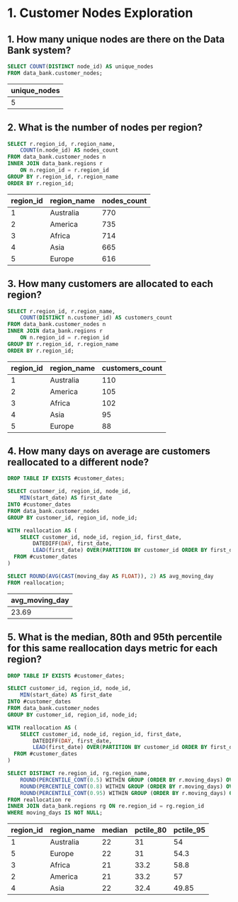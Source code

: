 # 1. Customer Nodes Exploration

## 1. How many unique nodes are there on the Data Bank system?
``` sql
SELECT COUNT(DISTINCT node_id) AS unique_nodes
FROM data_bank.customer_nodes;
```
|unique_nodes|
|---|
|5|



## 2. What is the number of nodes per region?
``` sql
SELECT r.region_id, r.region_name,
    COUNT(n.node_id) AS nodes_count
FROM data_bank.customer_nodes n
INNER JOIN data_bank.regions r
    ON n.region_id = r.region_id
GROUP BY r.region_id, r.region_name
ORDER BY r.region_id;
```
|region_id|region_name|nodes_count|
|---|---|---|
|1|Australia|770|
|2|America|735|
|3|Africa|714|
|4|Asia|665|
|5|Europe|616|



## 3. How many customers are allocated to each region?
``` sql
SELECT r.region_id, r.region_name,
    COUNT(DISTINCT n.customer_id) AS customers_count
FROM data_bank.customer_nodes n
INNER JOIN data_bank.regions r
    ON n.region_id = r.region_id
GROUP BY r.region_id, r.region_name
ORDER BY r.region_id;
```
|region_id|region_name|customers_count|
|---|---|---|
|1|Australia|110|
|2|America|105|
|3|Africa|102|
|4|Asia|95|
|5|Europe|88|



## 4. How many days on average are customers reallocated to a different node?
``` sql
DROP TABLE IF EXISTS #customer_dates;

SELECT customer_id, region_id, node_id,
    MIN(start_date) AS first_date
INTO #customer_dates
FROM data_bank.customer_nodes
GROUP BY customer_id, region_id, node_id;

WITH reallocation AS (
    SELECT customer_id, node_id, region_id, first_date,
        DATEDIFF(DAY, first_date, 
        LEAD(first_date) OVER(PARTITION BY customer_id ORDER BY first_date)) AS moving_day
  FROM #customer_dates
)

SELECT ROUND(AVG(CAST(moving_day AS FLOAT)), 2) AS avg_moving_day
FROM reallocation;
```
|avg_moving_day|
|---|
|23.69|



## 5. What is the median, 80th and 95th percentile for this same reallocation days metric for each region?
``` sql
DROP TABLE IF EXISTS #customer_dates;

SELECT customer_id, region_id, node_id,
    MIN(start_date) AS first_date
INTO #customer_dates
FROM data_bank.customer_nodes
GROUP BY customer_id, region_id, node_id;

WITH reallocation AS (
    SELECT customer_id, node_id, region_id, first_date,
        DATEDIFF(DAY, first_date, 
        LEAD(first_date) OVER(PARTITION BY customer_id ORDER BY first_date)) AS moving_days
  FROM #customer_dates
)

SELECT DISTINCT re.region_id, rg.region_name,
    ROUND(PERCENTILE_CONT(0.5) WITHIN GROUP (ORDER BY r.moving_days) OVER(PARTITION BY r.region_id), 2) AS median,
    ROUND(PERCENTILE_CONT(0.8) WITHIN GROUP (ORDER BY r.moving_days) OVER(PARTITION BY r.region_id), 2) AS pctile_80,
    ROUND(PERCENTILE_CONT(0.95) WITHIN GROUP (ORDER BY r.moving_days) OVER(PARTITION BY r.region_id), 2) AS pctile_95
FROM reallocation re
INNER JOIN data_bank.regions rg ON re.region_id = rg.region_id
WHERE moving_days IS NOT NULL;
```
|region_id|region_name|median|pctile_80|pctile_95|
|---|---|---|---|---|
|1|Australia|22|31|54|
|5|Europe|22|31|54.3|
|3|Africa|21|33.2|58.8|
|2|America|21|33.2|57|
|4|Asia|22|32.4|49.85|